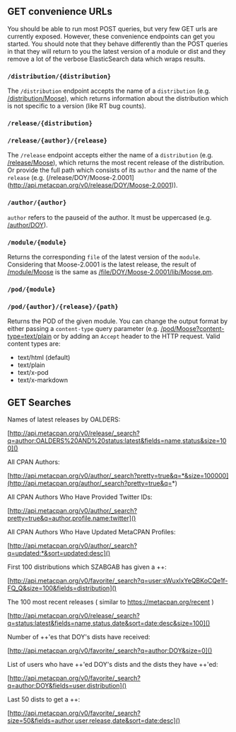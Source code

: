 ## GET convenience URLs

You should be able to run most POST queries, but very few GET urls are currently exposed. However, these convenience endpoints can get you started.  You should note that they behave differently than the POST queries in that they will return to you the latest version of a module or dist and they remove a lot of the verbose ElasticSearch data which wraps results.

### `/distribution/{distribution}`

The `/distribution` endpoint accepts the name of a `distribution` (e.g. [/distribution/Moose](http://api.metacpan.org/v0/distribution/Moose)), which returns information about the distribution which is not specific to a version (like RT bug counts).

### `/release/{distribution}`

### `/release/{author}/{release}`

The `/release` endpoint accepts either the name of a `distribution` (e.g. [/release/Moose](http://api.metacpan.org/v0/release/Moose)), which returns the most recent release of the distribution. Or provide the full path which consists of its `author` and the name of the `release` (e.g. (/release/DOY/Moose-2.0001](http://api.metacpan.org/v0/release/DOY/Moose-2.0001)).

### `/author/{author}`

`author` refers to the pauseid of the author. It must be uppercased (e.g. [/author/DOY](http://api.metacpan.org/v0/author/DOY)).

### `/module/{module}`

Returns the corresponding `file` of the latest version of the `module`. Considering that Moose-2.0001 is the latest release, the result of [/module/Moose](http://api.metacpan.org/v0/module/Moose) is the same as [/file/DOY/Moose-2.0001/lib/Moose.pm](http://api.metacpan.org/v0/file/DOY/Moose-2.0001/lib/Moose.pm).

### `/pod/{module}`

### `/pod/{author}/{release}/{path}`

Returns the POD of the given module. You can change the output format by either passing a `content-type` query parameter (e.g. [/pod/Moose?content-type=text/plain](http://api.metacpan.org/v0/pod/Moose?content-type=text/plain) or by adding an `Accept` header to the HTTP request. Valid content types are:

* text/html (default)
* text/plain
* text/x-pod
* text/x-markdown

## GET Searches

Names of latest releases by OALDERS:

[http://api.metacpan.org/v0/release/_search?q=author:OALDERS%20AND%20status:latest&fields=name,status&size=100]()

All CPAN Authors:

[http://api.metacpan.org/v0/author/_search?pretty=true&q=*&size=100000](http://api.metacpan.org/author/_search?pretty=true&q=*)

All CPAN Authors Who Have Provided Twitter IDs:

[http://api.metacpan.org/v0/author/_search?pretty=true&q=author.profile.name:twitter]()

All CPAN Authors Who Have Updated MetaCPAN Profiles:

[http://api.metacpan.org/v0/author/_search?q=updated:*&sort=updated:desc]()

First 100 distributions which SZABGAB has given a ++:

[http://api.metacpan.org/v0/favorite/_search?q=user:sWuxlxYeQBKoCQe1f-FQ_Q&size=100&fields=distribution]()

The 100 most recent releases ( similar to https://metacpan.org/recent )

[http://api.metacpan.org/v0/release/_search?q=status:latest&fields=name,status,date&sort=date:desc&size=100]()

Number of ++'es that DOY's dists have received:

[http://api.metacpan.org/v0/favorite/_search?q=author:DOY&size=0]()

List of users who have ++'ed DOY's dists and the dists they have ++'ed:

[http://api.metacpan.org/v0/favorite/_search?q=author:DOY&fields=user,distribution]()

Last 50 dists to get a ++:

[http://api.metacpan.org/v0/favorite/_search?size=50&fields=author,user,release,date&sort=date:desc]()